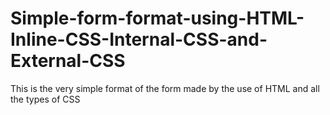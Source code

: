 # Simple-form-format-using-HTML-Inline-CSS-Internal-CSS-and-External-CSS
This is the very simple format of the form made by the use of HTML and all the types of CSS
